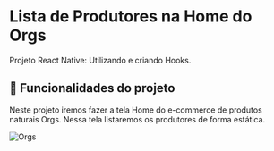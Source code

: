
# Lista de Produtores na Home do Orgs

Projeto React Native: Utilizando e criando Hooks.

## 🔨 Funcionalidades do projeto

Neste projeto iremos fazer a tela Home do e-commerce de produtos naturais Orgs. Nessa tela listaremos os produtores de forma estática.

![Orgs](/src/assets/Home.png)

